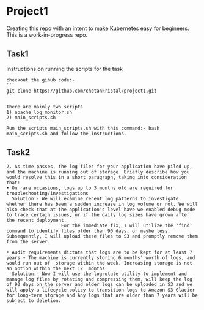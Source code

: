 # Project1
Creating this repo with an intent to make Kubernetes easy for begineers. This is a work-in-progress repo.

## Task1
Instructions on running the scripts for the task 

    checkout the gihub code:-
    ```
    git clone https://github.com/chetankristal/project1.git
    ```

    There are mainly two scripts
    1) apache_log_monitor.sh
    2) main_scripts.sh

    Run the scripts main_scripts.sh with this command:- bash main_scripts.sh and follow the instructions.

    
## Task2
    2. As time passes, the log files for your application have piled up, and the machine is running out of storage. Briefly describe how you would resolve this in a short paragraph, taking into consideration that:
    • On rare occasions, logs up to 3 months old are required for troubleshooting/investigations 
      Solution:- We will examine recent log patterns to investigate whether there has been a sudden increase in log volume or not. We will also check that at the application's level have we enabled debug mode to trace certain issues, or if the daily log sizes have grown after the recent deployment. 
                        For the immediate fix, I will utilize the 'find' command to identify files older than 90 days, or maybe less. Subsequently, I will upload these files to S3 and promptly remove them from the server.
            
    • Audit requirements dictate that logs are to be kept for at least 7 years • The machine is currently storing 6 months’ worth of logs, and would run out of  storage within the week. Increasing storage is not an option within the next 12  months  
      Solution:- Now I will use the logrotate utility to implement and manage log files by rotating and compressing them, will keep the log of 90 days on the server and older logs can be uploaded in S3 and we will apply a lifecycle policy to transition logs to Amazon S3 Glacier for long-term storage and Any logs that are older than 7 years will be subject to deletion.

